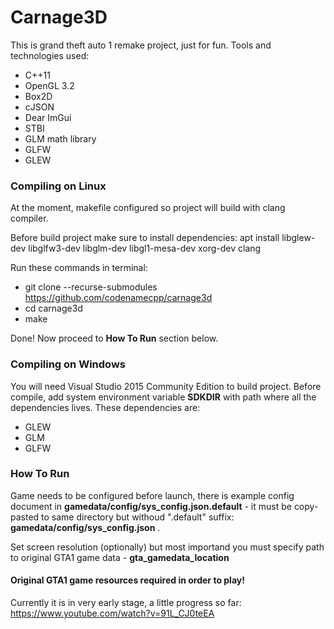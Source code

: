 # Carnage3D #
This is grand theft auto 1 remake project, just for fun.
Tools and technologies used:
* C++11
* OpenGL 3.2
* Box2D
* cJSON
* Dear ImGui
* STBI
* GLM math library
* GLFW
* GLEW

### Compiling on Linux ###
At the moment, makefile configured so project will build with clang compiler.

Before build project make sure to install dependencies: apt install libglew-dev libglfw3-dev libglm-dev libgl1-mesa-dev xorg-dev clang

Run these commands in terminal:
* git clone --recurse-submodules https://github.com/codenamecpp/carnage3d
* cd carnage3d
* make

Done! Now proceed to __How To Run__ section below.

### Compiling on Windows ###
You will need Visual Studio 2015 Community Edition to build project.
Before compile, add system environment variable __SDKDIR__ with path where all the dependencies lives. These dependencies are:
* GLEW
* GLM
* GLFW

### How To Run ###
Game needs to be configured before launch, there is example config document in __gamedata/config/sys_config.json.default__ - it must be copy-pasted to same directory but withoud ".default" suffix: __gamedata/config/sys_config.json__ . 

Set screen resolution (optionally) but most importand you must specify path to original GTA1 game data - __gta_gamedata_location__

#### Original GTA1 game resources required in order to play! ####

Currently it is in very early stage, a little progress so far: https://www.youtube.com/watch?v=91L_CJ0teEA
